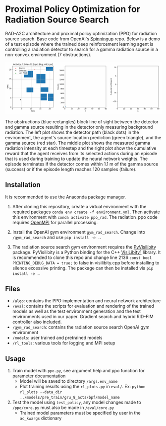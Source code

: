 # Proximal Policy Optimization for Radiation Source Search
RAD-A2C architecture and proximal policy optimization (PPO) for radiation source search. Base code from OpenAI's [Spinningup](https://github.com/openai/spinningup) repo. Below is a demo of a test episode where the trained deep reinforcement learning agent is controlling a radiation detector to search for a gamma radiation source in a non-convex environment (7 obstructions). 


![Radiation Source Search - Animated gif demo](demo/demo.gif)


The obstructions (blue rectangles) block line of sight between the detector and gamma source resulting in the detector only measuring background radiation. The left plot shows the detector path (black dots) in the environment, the agent's source location prediction (green triangle), and the gamma source (red star). The middle plot shows the measured gamma radiation intensity at each timestep and the right plot show the cumulative reward that the agent receives from its selected actions during an episode that is used during training to update the neural network weights. The episode terminates if the detector comes within 1.1 m of the gamma source (success) or if the episode length reaches 120 samples (failure).
## Installation
It is recommended to use the Anaconda package manager. 
1. After cloning this repository, create a virtual environment with the required packages 
`conda env create -f environment.yml`. 
Then activate this environment with `conda activate ppo_rad`.
The radiation_ppo code requires [OpenMPI](https://www.open-mpi.org/software/ompi/v4.1/) for parallel processing.

2. Install the OpenAI gym environment `gym_rad_search`. 
Change into ``/gym_rad_search`` and use `pip install -e .`.

3. The radiation source search gym environment requires the [PyVisilibity](https://github.com/tsaoyu/PyVisiLibity) package. PyVisilibity is a Python binding for the C++ [VisiLibity1](https://github.com/karlobermeyer/VisiLibity1) library. It is recommended to clone this repo and change line 2136 `const bool PRINTING_DEBUG_DATA = true;` to false in visilibity.cpp before installing to silence excessive printing. The package can then be installed via `pip install -e .`. 

## Files
- ``/algo``: contains the PPO implementation and neural network architecture 
- ``/eval``: contains the scripts for evaluation and rendering of the trained models as well as the test environment generation and the test environments used in our paper. Gradient search and hybrid RID-FIM controller also included.
- ``/gym_rad_search``: contains the radiation source search OpenAI gym environment
- ``/models``: user trained and pretrained models
- ``/rl_tools``: various tools for logging and MPI setup
## Usage
1. Train model with ``ppo.py``, see argument help and ppo function for parameter documentation
    - Model will be saved to directory ``/args.env_name``
    - Plot training results using the ``rl_plots.py`` in ``eval/``. Ex: ``python rl_plots --data_dir ../models/pre_train/gru_8_acts/bpf/model_name``
2. Test the model using ``test_policy``, any model changes made to ``/ppo/core.py`` must also be made in ``/eval/core.py``
    - Trained model parameters must be specified by user in the ``ac_kwargs`` dictionary
